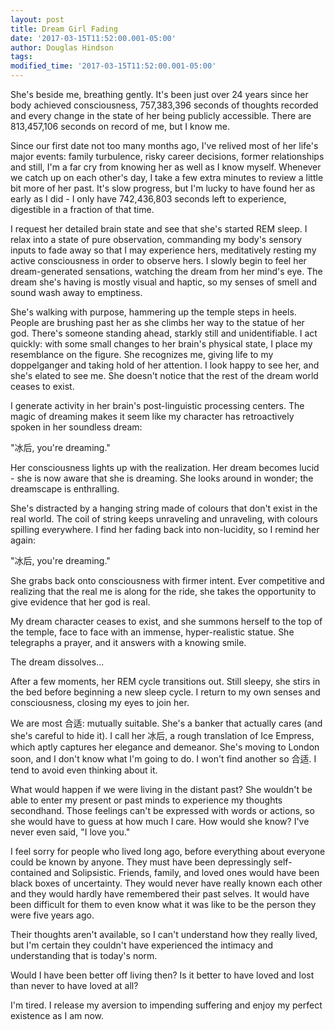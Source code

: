 ```yaml
---
layout: post
title: Dream Girl Fading
date: '2017-03-15T11:52:00.001-05:00'
author: Douglas Hindson
tags: 
modified_time: '2017-03-15T11:52:00.001-05:00'
---
```


She's beside me, breathing gently. It's been just over 24 years since her body achieved consciousness, 757,383,396 seconds of thoughts recorded and every change in the state of her being publicly accessible. There are 813,457,106 seconds on record of me, but I know me.

Since our first date not too many months ago, I've relived most of her life's major events: family turbulence, risky career decisions, former relationships and still, I'm a far cry from knowing her as well as I know myself. Whenever we catch up on each other's day, I take a few extra minutes to review a little bit more of her past. It's slow progress, but I'm lucky to have found her as early as I did - I only have 742,436,803 seconds left to experience, digestible in a fraction of that time.

I request her detailed brain state and see that she's started REM sleep. I relax into a state of pure observation, commanding my body's sensory inputs to fade away so that I may experience hers, meditatively resting my active consciousness in order to observe hers. I slowly begin to feel her dream-generated sensations, watching the dream from her mind's eye. The dream she's having is mostly visual and haptic, so my senses of smell and sound wash away to emptiness.

She's walking with purpose, hammering up the temple steps in heels. People are brushing past her as she climbs her way to the statue of her god. There's someone standing ahead, starkly still and unidentifiable. I act quickly: with some small changes to her brain's physical state, I place my resemblance on the figure. She recognizes me, giving life to my doppelganger and taking hold of her attention. I look happy to see her, and she's elated to see me. She doesn't notice that the rest of the dream world ceases to exist.

I generate activity in her brain's post-linguistic processing centers. The magic of dreaming makes it seem like my character has retroactively spoken in her soundless dream:

"冰后, you're dreaming."

Her consciousness lights up with the realization. Her dream becomes lucid - she is now aware that she is dreaming. She looks around in wonder; the dreamscape is enthralling. 

She's distracted by a hanging string made of colours that don't exist in the real world. The coil of string keeps unraveling and unraveling, with colours spilling everywhere. I find her fading back into non-lucidity, so I remind her again:

"冰后, you're dreaming."

She grabs back onto consciousness with firmer intent. Ever competitive and realizing that the real me is along for the ride, she takes the opportunity to give evidence that her god is real. 

My dream character ceases to exist, and she summons herself to the top of the temple, face to face with an immense, hyper-realistic statue. She telegraphs a prayer, and it answers with a knowing smile. 

The dream dissolves... 

After a few moments, her REM cycle transitions out. Still sleepy, she stirs in the bed before beginning a new sleep cycle. I return to my own senses and consciousness, closing my eyes to join her.

We are most 合适: mutually suitable. She's a banker that actually cares (and she's careful to hide it). I call her 冰后, a rough translation of Ice Empress, which aptly captures her elegance and demeanor. She's moving to London soon, and I don't know what I'm going to do. I won't find another so 合适. I tend to avoid even thinking about it.

What would happen if we were living in the distant past? She wouldn't be able to enter my present or past minds to experience my thoughts secondhand. Those feelings can't be expressed with words or actions, so she would have to guess at how much I care. How would she know? I've never even said, "I love you."

I feel sorry for people who lived long ago, before everything about everyone could be known by anyone. They must have been depressingly self-contained and Solipsistic. Friends, family, and loved ones would have been black boxes of uncertainty. They would never have really known each other and they would hardly have remembered their past selves. It would have been difficult for them to even know what it was like to be the person they were five years ago.

Their thoughts aren't available, so I can't understand how they really lived, but I'm certain they couldn't have experienced the intimacy and understanding that is today's norm.

Would I have been better off living then? Is it better to have loved and lost than never to have loved at all? 

I'm tired. I release my aversion to impending suffering and enjoy my perfect existence as I am now.
